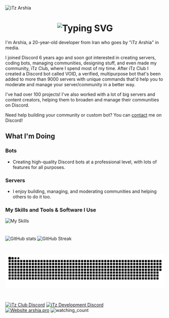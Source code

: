 ![iTz Arshia](https://user-images.githubusercontent.com/89854127/213686835-16c118d2-d724-4ef8-a534-df1032a4caf1.jpg)

<h1 align="center"><img src="https://readme-typing-svg.demolab.com?font=Jetbrains+Mono&size=35&duration=3000&pause=1000&color=A4E3F8&center=true&vCenter=true&width=1000&height=40&lines=Hi%2C+I'm+Arshia;a+Discord+Bot+Developer+and+Server+Architect;I+love+creating+and+coding+cool+stuff;Also%2C+I'm+interested+in+managing+communities;Welcome+to+my+GitHub+profile!" alt="Typing SVG" /></h1>

I'm Arshia, a 20-year-old developer from Iran who goes by "iTz Arshia" in media.

I joined Discord 6 years ago and soon got interested in creating servers, coding bots, managing communities, designing stuff, and even made my community, iTz Club, where I spend most of my time. After iTz Club I created a Discord bot called VOID, a verified, multipurpose bot that's been added to more than 9000 servers with unique commands that'd help you to moderate and manage your server/community in a better way.

I've had over 100 projects! I've also worked with a lot of big servers and content creators, helping them to broaden and manage their communities on Discord.

Need help building your community or custom bot? You can [contact](https://discord.com/channels/@me/555688871023869952) me on Discord!

## What I'm Doing

### Bots
- Creating high-quality Discord bots at a professional level, with lots of features for all purposes.
### Servers
- I enjoy building, managing, and moderating communities and helping others to do it too.

### My Skills and Tools & Software I Use
![My Skills](https://skillicons.dev/icons?i=js,ts,html,css,nodejs,MongoDB,vscode,github,git,discord)
# 
![GitHub stats](https://github-readme-stats.vercel.app/api?username=iTzArshia&count_private=true&show_icons=true&title_color=57cdf1&text_color=ffffff&icon_color=57cdf1&border_color=0d1117&bg_color=0d1117)
![GitHub Streak](https://streak-stats.demolab.com/?user=iTzArshia&background=0d1117&border=0d1117&stroke=57cdf1&ring=57cdf1&fire=57cdf1&currStreakNum=57cdf1&sideNums=57cdf1&currStreakLabel=57cdf1&sideLabels=57cdf1&dates=ffffff)
#
![Snake](https://github.com/iTzArshia/iTzArshia/blob/output/github-contribution-grid-snake-dark.svg)
#
[![iTz Club Discord](https://badgen.net/discord/members/8hr9CRqmfc)](https://discord.gg/8hr9CRqmfc)
[![iTz Development Discord](https://badgen.net/discord/members/nKrBshQvcK)](https://discord.gg/nKrBshQvcK)<br>
[![Website arshia.pro](https://img.shields.io/website-up-down-green-red/http/shields.io.svg)](https://arshia.pro)
<img src="https://komarev.com/ghpvc/?username=iTzArshia&color=brightgreen" alt="watching_count" />
